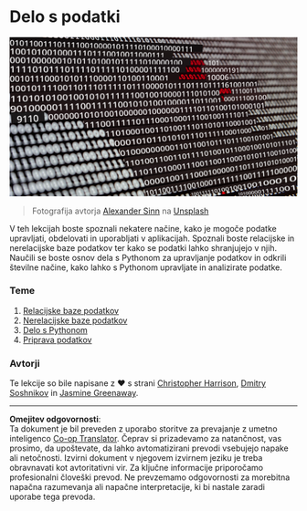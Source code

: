 <!--
CO_OP_TRANSLATOR_METADATA:
{
  "original_hash": "abc3309ab41bc5a7846f70ee1a055838",
  "translation_date": "2025-08-30T18:00:06+00:00",
  "source_file": "2-Working-With-Data/README.md",
  "language_code": "sl"
}
-->
# Delo s podatki

![ljubezen do podatkov](../../../translated_images/data-love.a22ef29e6742c852505ada062920956d3d7604870b281a8ca7c7ac6f37381d5a.sl.jpg)  
> Fotografija avtorja <a href="https://unsplash.com/@swimstaralex?utm_source=unsplash&utm_medium=referral&utm_content=creditCopyText">Alexander Sinn</a> na <a href="https://unsplash.com/s/photos/data?utm_source=unsplash&utm_medium=referral&utm_content=creditCopyText">Unsplash</a>

V teh lekcijah boste spoznali nekatere načine, kako je mogoče podatke upravljati, obdelovati in uporabljati v aplikacijah. Spoznali boste relacijske in nerelacijske baze podatkov ter kako se podatki lahko shranjujejo v njih. Naučili se boste osnov dela s Pythonom za upravljanje podatkov in odkrili številne načine, kako lahko s Pythonom upravljate in analizirate podatke.

### Teme

1. [Relacijske baze podatkov](05-relational-databases/README.md)  
2. [Nerelacijske baze podatkov](06-non-relational/README.md)  
3. [Delo s Pythonom](07-python/README.md)  
4. [Priprava podatkov](08-data-preparation/README.md)  

### Avtorji

Te lekcije so bile napisane z ❤️ s strani [Christopher Harrison](https://twitter.com/geektrainer), [Dmitry Soshnikov](https://twitter.com/shwars) in [Jasmine Greenaway](https://twitter.com/paladique).

---

**Omejitev odgovornosti**:  
Ta dokument je bil preveden z uporabo storitve za prevajanje z umetno inteligenco [Co-op Translator](https://github.com/Azure/co-op-translator). Čeprav si prizadevamo za natančnost, vas prosimo, da upoštevate, da lahko avtomatizirani prevodi vsebujejo napake ali netočnosti. Izvirni dokument v njegovem izvirnem jeziku je treba obravnavati kot avtoritativni vir. Za ključne informacije priporočamo profesionalni človeški prevod. Ne prevzemamo odgovornosti za morebitna napačna razumevanja ali napačne interpretacije, ki bi nastale zaradi uporabe tega prevoda.